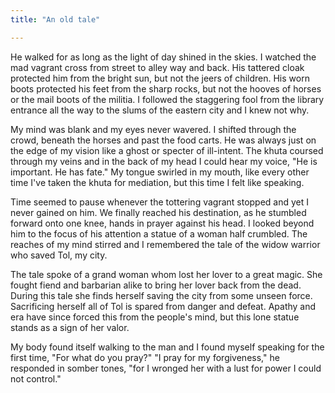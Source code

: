 ```yaml
---
title: "An old tale"

---
```


He walked for as long as the light of day shined in the skies. I watched the mad vagrant cross from street to alley way and back. His tattered cloak protected him from the bright sun, but not the jeers of children. His worn boots protected his feet from the sharp rocks, but not the hooves of horses or the mail boots of the militia. I followed the staggering fool from the library entrance all the way to the slums of the eastern city and I knew not why.

My mind was blank and my eyes never wavered. I shifted through the crowd, beneath the horses and past the food carts. He was always just on the edge of my vision like a ghost or specter of ill-intent. The khuta coursed through my veins and in the back of my head I could hear my voice, "He is important. He has fate." My tongue swirled in my mouth, like every other time I've taken the khuta for mediation, but this time I felt like speaking.

Time seemed to pause whenever the tottering vagrant stopped and yet I never gained on him. We finally reached his destination, as he stumbled forward onto one knee, hands in prayer against his head. I looked beyond him to the focus of his attention a statue of a woman half crumbled. The reaches of my mind stirred and I remembered the tale of the widow warrior who saved Tol, my city.

The tale spoke of a grand woman whom lost her lover to a great magic. She fought fiend and barbarian alike to bring her lover back from the dead. During this tale she finds herself saving the city from some unseen force. Sacrificing herself all of Tol is spared from danger and defeat. Apathy and era have since forced this from the people's mind, but this lone statue stands as a sign of her valor.

My body found itself walking to the man and I found myself speaking for the first time, "For what do you pray?" "I pray for my forgiveness," he responded in somber tones, "for I wronged her with a lust for power I could not control."

